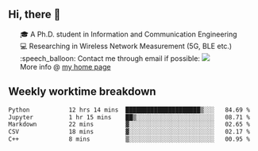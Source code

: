 <h2 > Hi, there 👋 </h3>

<div >
 <ul>
 🎓 A Ph.D. student in Information and Communication Engineering <br>
 💻 Researching in Wireless Network Measurement (5G, BLE etc.)<br>
 :speech_balloon: Contact me through email if possible: <a href="mailto:ethanjia@sjtu.edu.cn"><img src="https://img.shields.io/badge/-ethanjia@sjtu.edu.cn-c14438?style=plastic&logo=Gmail&logoColor=white&link=mailto:mailto:ethanjia@sjtu.edu.cn"></a> <br>
  More info @ <a href="https://haifengjia.github.io">my home page</a>
 </ul>
</div>

<h2 >
Weekly worktime breakdown
</h1>


<!--START_SECTION:waka-->

```txt
Python           12 hrs 14 mins  █████████████████████▒░░░   84.69 %
Jupyter          1 hr 15 mins    ██▒░░░░░░░░░░░░░░░░░░░░░░   08.71 %
Markdown         22 mins         ▓░░░░░░░░░░░░░░░░░░░░░░░░   02.65 %
CSV              18 mins         ▓░░░░░░░░░░░░░░░░░░░░░░░░   02.17 %
C++              8 mins          ▒░░░░░░░░░░░░░░░░░░░░░░░░   00.95 %
```

<!--END_SECTION:waka-->


